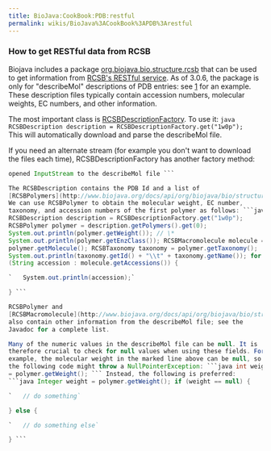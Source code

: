 ```yaml
---
title: BioJava:CookBook:PDB:restful
permalink: wikis/BioJava%3ACookBook%3APDB%3Arestful
---
```


### How to get RESTful data from RCSB

Biojava includes a package
[org.biojava.bio.structure.rcsb](http://www.biojava.org/docs/api/org/biojava/bio/structure/rcsb/package-summary.html)
that can be used to get information from [RCSB's RESTful
service](http://www.pdb.org/pdb/software/rest.do). As of 3.0.6, the
package is only for "describeMol" descriptions of PDB entries: see
[1](http://www.pdb.org/pdb/rest/describeMol?structureId=4hhb) for an
example. These description files typically contain accession numbers,
molecular weights, EC numbers, and other information.

The most important class is
[RCSBDescriptionFactory](http://www.biojava.org/docs/api/org/biojava/bio/structure/rcsb/RCSBDescriptionFactory.html).
To use it: ```java RCSBDescription description =
RCSBDescriptionFactory.get("1w0p"); ``` This will automatically
download and parse the describeMol file.

If you need an alternate stream (for example you don't want to download
the files each time), RCSBDescriptionFactory has another factory method:
```java RCSBDescriptionFactory.get(InputStream stream); // stream is an
opened InputStream to the describeMol file ```

The RCSBDescription contains the PDB Id and a list of
[RCSBPolymers](http://www.biojava.org/docs/api/org/biojava/bio/structure/rcsb/RCSBPolymer.html).
We can use RCSBPolymer to obtain the molecular weight, EC number,
taxonomy, and accession numbers of the first polymer as follows: ```java
RCSBDescription description = RCSBDescriptionFactory.get("1w0p");
RCSBPolymer polymer = description.getPolymers().get(0);
System.out.println(polymer.getWeight()); // \*
System.out.println(polymer.getEnzClass()); RCSBMacromolecule molecule =
polymer.getMolecule(); RCSBTaxonomy taxonomy = polymer.getTaxonomy();
System.out.println(taxonomy.getId() + "\\t" + taxonomy.getName()); for
(String accession : molecule.getAccessions()) {

`   System.out.println(accession);`

} ```

RCSBPolymer and
[RCSBMacromolecule](http://www.biojava.org/docs/api/org/biojava/bio/structure/rcsb/RCSBMacromolecule)
also contain other information from the describeMol file; see the
Javadoc for a complete list.

Many of the numeric values in the describeMol file can be null. It is
therefore crucial to check for null values when using these fields. For
example, the molecular weight in the marked line above can be null, so
the following code might throw a NullPointerException: ```java int weight
= polymer.getWeight(); ``` Instead, the following is preferred:
```java Integer weight = polymer.getWeight(); if (weight == null) {

`   // do something`

} else {

`   // do something else`

} ```
